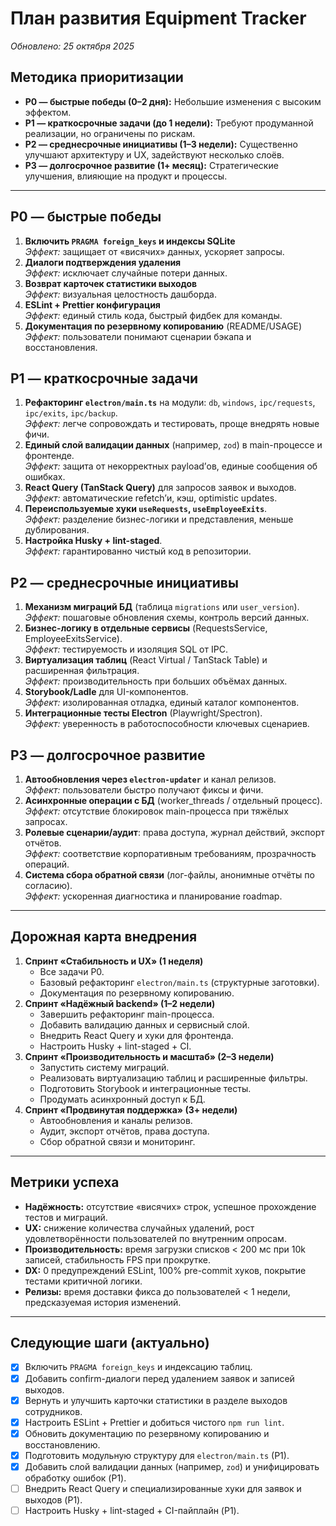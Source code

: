 # План развития Equipment Tracker

_Обновлено: 25 октября 2025_

## Методика приоритизации
- **P0 — быстрые победы (0–2 дня):** Небольшие изменения с высоким эффектом.
- **P1 — краткосрочные задачи (до 1 недели):** Требуют продуманной реализации, но ограничены по рискам.
- **P2 — среднесрочные инициативы (1–3 недели):** Существенно улучшают архитектуру и UX, задействуют несколько слоёв.
- **P3 — долгосрочное развитие (1+ месяц):** Стратегические улучшения, влияющие на продукт и процессы.

---

## P0 — быстрые победы
1. **Включить `PRAGMA foreign_keys` и индексы SQLite**  
   _Эффект:_ защищает от «висячих» данных, ускоряет запросы.
2. **Диалоги подтверждения удаления**  
   _Эффект:_ исключает случайные потери данных.
3. **Возврат карточек статистики выходов**  
   _Эффект:_ визуальная целостность дашборда.
4. **ESLint + Prettier конфигурация**  
   _Эффект:_ единый стиль кода, быстрый фидбек для команды.
5. **Документация по резервному копированию** (README/USAGE)  
   _Эффект:_ пользователи понимают сценарии бэкапа и восстановления.

## P1 — краткосрочные задачи
1. **Рефакторинг `electron/main.ts`** на модули: `db`, `windows`, `ipc/requests`, `ipc/exits`, `ipc/backup`.  
   _Эффект:_ легче сопровождать и тестировать, проще внедрять новые фичи.
2. **Единый слой валидации данных** (например, `zod`) в main-процессе и фронтенде.  
   _Эффект:_ защита от некорректных payload’ов, единые сообщения об ошибках.
3. **React Query (TanStack Query)** для запросов заявок и выходов.  
   _Эффект:_ автоматические refetch’и, кэш, optimistic updates.
4. **Переиспользуемые хуки `useRequests`, `useEmployeeExits`**.  
   _Эффект:_ разделение бизнес-логики и представления, меньше дублирования.
5. **Настройка Husky + lint-staged**.  
   _Эффект:_ гарантированно чистый код в репозитории.

## P2 — среднесрочные инициативы
1. **Механизм миграций БД** (таблица `migrations` или `user_version`).  
   _Эффект:_ пошаговые обновления схемы, контроль версий данных.
2. **Бизнес-логику в отдельные сервисы** (RequestsService, EmployeeExitsService).  
   _Эффект:_ тестируемость и изоляция SQL от IPC.
3. **Виртуализация таблиц** (React Virtual / TanStack Table) и расширенная фильтрация.  
   _Эффект:_ производительность при больших объёмах данных.
4. **Storybook/Ladle** для UI-компонентов.  
   _Эффект:_ изолированная отладка, единый каталог компонентов.
5. **Интеграционные тесты Electron** (Playwright/Spectron).  
   _Эффект:_ уверенность в работоспособности ключевых сценариев.

## P3 — долгосрочное развитие
1. **Автообновления через `electron-updater`** и канал релизов.  
   _Эффект:_ пользователи быстро получают фиксы и фичи.
2. **Асинхронные операции с БД** (worker_threads / отдельный процесс).  
   _Эффект:_ отсутствие блокировок main-процесса при тяжёлых запросах.
3. **Ролевые сценарии/аудит**: права доступа, журнал действий, экспорт отчётов.  
   _Эффект:_ соответствие корпоративным требованиям, прозрачность операций.
4. **Система сбора обратной связи** (лог-файлы, анонимные отчёты по согласию).  
   _Эффект:_ ускоренная диагностика и планирование roadmap.

---

## Дорожная карта внедрения
1. **Спринт «Стабильность и UX» (1 неделя)**  
   - Все задачи P0.  
   - Базовый рефакторинг `electron/main.ts` (структурные заготовки).  
   - Документация по резервному копированию.
2. **Спринт «Надёжный backend» (1–2 недели)**  
   - Завершить рефакторинг main-процесса.  
   - Добавить валидацию данных и сервисный слой.  
   - Внедрить React Query и хуки для фронтенда.  
   - Настроить Husky + lint-staged + CI.
3. **Спринт «Производительность и масштаб» (2–3 недели)**  
   - Запустить систему миграций.  
   - Реализовать виртуализацию таблиц и расширенные фильтры.  
   - Подготовить Storybook и интеграционные тесты.  
   - Продумать асинхронный доступ к БД.
4. **Спринт «Продвинутая поддержка» (3+ недели)**  
   - Автообновления и каналы релизов.  
   - Аудит, экспорт отчётов, права доступа.  
   - Сбор обратной связи и мониторинг.

---

## Метрики успеха
- **Надёжность:** отсутствие «висячих» строк, успешное прохождение тестов и миграций.
- **UX:** снижение количества случайных удалений, рост удовлетворённости пользователей по внутренним опросам.
- **Производительность:** время загрузки списков < 200 мс при 10k записей, стабильность FPS при прокрутке.
- **DX:** 0 предупреждений ESLint, 100% pre-commit хуков, покрытие тестами критичной логики.
- **Релизы:** время доставки фикса до пользователей < 1 недели, предсказуемая история изменений.

---

## Следующие шаги (актуально)
- [x] Включить `PRAGMA foreign_keys` и индексацию таблиц.  
- [x] Добавить confirm-диалоги перед удалением заявок и записей выходов.  
- [x] Вернуть и улучшить карточки статистики в разделе выходов сотрудников.  
- [x] Настроить ESLint + Prettier и добиться чистого `npm run lint`.  
- [x] Обновить документацию по резервному копированию и восстановлению.  
- [x] Подготовить модульную структуру для `electron/main.ts` (P1).  
- [x] Добавить слой валидации данных (например, `zod`) и унифицировать обработку ошибок (P1).  
- [ ] Внедрить React Query и специализированные хуки для заявок и выходов (P1).  
- [ ] Настроить Husky + lint-staged + CI-пайплайн (P1).
